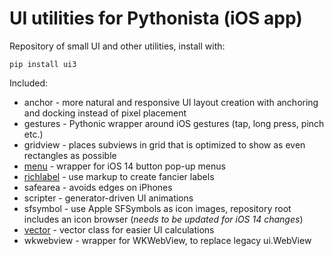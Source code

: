 # UI utilities for Pythonista (iOS app)

Repository of small UI and other utilities, install with:

    pip install ui3

Included:

- anchor - more natural and responsive UI layout creation with anchoring and docking instead of pixel placement
- gestures - Pythonic wrapper around iOS gestures (tap, long press, pinch etc.)
- gridview - places subviews in grid that is optimized to show as even rectangles as possible
- [menu](docs/menu.md) - wrapper for iOS 14 button pop-up menus
- [richlabel](docs/richlabel.md) - use markup to create fancier labels
- safearea - avoids edges on iPhones
- scripter - generator-driven UI animations
- sfsymbol - use Apple SFSymbols as icon images, repository root includes an icon browser (_needs to be updated for iOS 14 changes_)
- [vector](docs/vector.md) - vector class for easier UI calculations
- wkwebview - wrapper for WKWebView, to replace legacy ui.WebView
